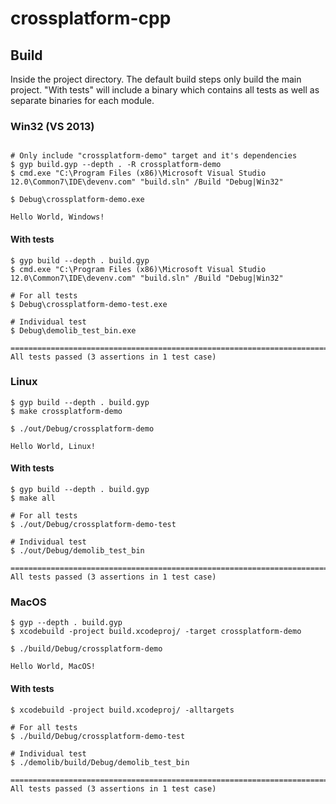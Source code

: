 # crossplatform-cpp

## Build

Inside the project directory. The default build steps only build the main project.
"With tests" will include a binary which contains all tests as well as separate binaries
for each module.

### Win32 (VS 2013)

```

# Only include "crossplatform-demo" target and it's dependencies
$ gyp build.gyp --depth . -R crossplatform-demo
$ cmd.exe "C:\Program Files (x86)\Microsoft Visual Studio 12.0\Common7\IDE\devenv.com" "build.sln" /Build "Debug|Win32"

$ Debug\crossplatform-demo.exe

Hello World, Windows!
```

#### With tests

```
$ gyp build --depth . build.gyp
$ cmd.exe "C:\Program Files (x86)\Microsoft Visual Studio 12.0\Common7\IDE\devenv.com" "build.sln" /Build "Debug|Win32"

# For all tests
$ Debug\crossplatform-demo-test.exe

# Individual test
$ Debug\demolib_test_bin.exe

===============================================================================
All tests passed (3 assertions in 1 test case)

```

### Linux

```
$ gyp build --depth . build.gyp
$ make crossplatform-demo

$ ./out/Debug/crossplatform-demo

Hello World, Linux!
```

#### With tests

```
$ gyp build --depth . build.gyp
$ make all

# For all tests
$ ./out/Debug/crossplatform-demo-test

# Individual test
$ ./out/Debug/demolib_test_bin

===============================================================================
All tests passed (3 assertions in 1 test case)

```

### MacOS

```
$ gyp --depth . build.gyp
$ xcodebuild -project build.xcodeproj/ -target crossplatform-demo

$ ./build/Debug/crossplatform-demo

Hello World, MacOS!
```

#### With tests

```
$ xcodebuild -project build.xcodeproj/ -alltargets

# For all tests
$ ./build/Debug/crossplatform-demo-test

# Individual test
$ ./demolib/build/Debug/demolib_test_bin

===============================================================================
All tests passed (3 assertions in 1 test case)

```
